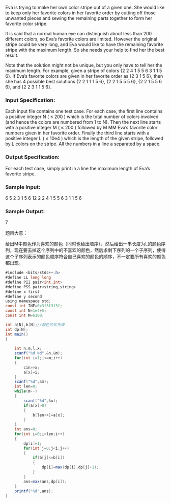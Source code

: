 Eva is trying to make her own color stripe out of a given one. She would like to keep only her favorite colors in her favorite order by cutting off those unwanted pieces and sewing the remaining parts together to form her favorite color stripe.

It is said that a normal human eye can distinguish about less than 200 different colors, so Eva’s favorite colors are limited. However the original stripe could be very long, and Eva would like to have the remaining favorite stripe with the maximum length. So she needs your help to find her the best result.

Note that the solution might not be unique, but you only have to tell her the maximum length. For example, given a stripe of colors {2 2 4 1 5 5 6 3 1 1 5 6}. If Eva’s favorite colors are given in her favorite order as {2 3 1 5 6}, then she has 4 possible best solutions {2 2 1 1 1 5 6}, {2 2 1 5 5 5 6}, {2 2 1 5 5 6 6}, and {2 2 3 1 1 5 6}.

### Input Specification:
Each input file contains one test case. For each case, the first line contains a positive integer N ( ≤ 200 )  which is the total number of colors involved (and hence the colors are numbered from 1 to N). Then the next line starts with a positive integer M ( ≤ 200 ) followed by M MM Eva’s favorite color numbers given in her favorite order. Finally the third line starts with a positive integer L ( ≤ 10e4 ) which is the length of the given stripe, followed by L colors on the stripe. All the numbers in a line a separated by a space.

### Output Specification:
For each test case, simply print in a line the maximum length of Eva’s favorite stripe.

### Sample Input:
6
5 2 3 1 5 6
12 2 2 4 1 5 5 6 3 1 1 5 6

### Sample Output:
7

题目大意：

给出M中颜色作为喜欢的颜色（同时也给出顺序），然后给出一串长度为L的颜色序列，现在要去掉这个序列中的不喜欢的颜色，然后求剩下序列的一个子序列，使得这个子序列表示的颜色顺序符合自己喜欢的颜色的顺序，不一定要所有喜欢的颜色都出现。



```java
#include <bits/stdc++.h>
#define LL long long
#define PII pair<int,int>
#define PSS pair<string,string>
#define x first
#define y second
using namespace std;
const int INF=0x3f3f3f3f;
const int N=1e4+5;
const int M=6100;

int a[N],b[N];//颜色的优先级 
int dp[N];
int main()
{
 	
 	int n,m,l,x;
 	scanf("%d %d",&n,&m);
 	for(int i=1;i<=m;i++)
 	{
 		cin>>x;
 		a[x]=i;
	}
	scanf("%d",&m);
	int len=0; 
	while(m--)
	{
		scanf("%d",&x);
		if(a[x]>0)
		{
			b[len++]=a[x];
		}
	}
	int ans=0;
	for(int i=0;i<len;i++)
	{
		dp[i]=1;
		for(int j=0;j<i;j++)
		{
			if(b[j]<=b[i])
			{
				dp[i]=max(dp[i],dp[j]+1);
			}
		}
		ans=max(ans,dp[i]);
	}
	printf("%d",ans);
}
```



